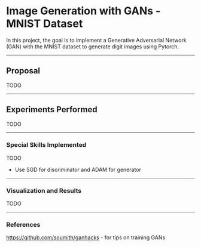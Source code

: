 # Image Generation with GANs - MNIST Dataset

In this project, the goal is to implement a Generative Adversarial Network (GAN) with the MNIST dataset to generate digit images using Pytorch.

-----------------------
## Proposal
TODO

-----------------------
## Experiments Performed
TODO

-----------------------
### Special Skills Implemented
TODO

- Use SGD for discriminator and ADAM for generator

------------------------
### Visualization and Results
TODO

------------------------
### References

https://github.com/soumith/ganhacks - for tips on training GANs